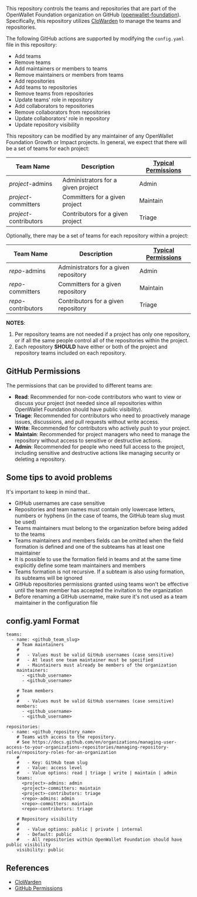 This repository controls the teams and repositories that are part of the
OpenWallet Foundation organization on GitHub ([openwallet-foundation]).
Specifically, this repository utilizes [CloWarden] to manage the teams and
repositories.

The following GitHub actions are supported by modifying the `config.yaml` file
in this repository:

- Add teams
- Remove teams
- Add maintainers or members to teams
- Remove maintainers or members from teams
- Add repositories
- Add teams to repositories
- Remove teams from repositories
- Update teams' role in repository
- Add collaborators to repositories
- Remove collaborators from repositories
- Update collaborators' role in repository
- Update repository visibility

This repository can be modified by any maintainer of any OpenWallet Foundation
Growth or Impact projects. In general, we expect that there will be a set of
teams for each project:

| Team Name | Description | [Typical Permissions] |
| --------- | ----------- | ------------------- |
| _project_-admins | Administrators for a given project | Admin |
| _project_-committers | Committers for a given project | Maintain |
| _project_-contributors | Contributors for a given project | Triage |

Optionally, there may be a set of teams for each repository within a project:

| Team Name | Description | [Typical Permissions] |
| --------- | ----------- | ------------------- |
| _repo_-admins | Administrators for a given repository | Admin |
| _repo_-committers | Committers for a given repository | Maintain |
| _repo_-contributors | Contributors for a given repository | Triage |

**NOTES**:

1. Per repository teams are not needed if a project has only one repository, or if all the same people control all of the repositories within the project.
2. Each repository **SHOULD** have either or both of the project and repository teams included on each repository.

## GitHub Permissions
The permissions that can be provided to different teams are:

- **Read**: Recommended for non-code contributors who want to view or discuss your project (not needed since all repositories within OpenWallet Foundation should have public visibility).
- **Triage**: Recommended for contributors who need to proactively manage issues, discussions, and pull requests without write access.
- **Write**: Recommended for contributors who actively push to your project.
- **Maintain**: Recommended for project managers who need to manage the repository without access to sensitive or destructive actions.
- **Admin**: Recommended for people who need full access to the project, including sensitive and destructive actions like managing security or deleting a repository.

## Some tips to avoid problems

It's important to keep in mind that..

- GitHub usernames are case sensitive
- Repositories and team names must contain only lowercase letters, numbers or hyphens (in the case of teams, the GitHub team slug must be used)
- Teams maintainers must belong to the organization before being added to the teams
- Teams maintainers and members fields can be omitted when the field formation is defined and one of the subteams has at least one maintainer
- It is possible to use the formation field in teams and at the same time explicitly define some team maintainers and members
- Teams formation is not recursive. If a subteam is also using formation, its subteams will be ignored
- GitHub repositories permissions granted using teams won't be effective until the team member has accepted the invitation to the organization
- Before renaming a GitHub username, make sure it's not used as a team maintainer in the configuration file

## config.yaml Format

```
teams:
  - name: <github_team_slug>
    # Team maintainers
    #
    #   - Values must be valid GitHub usernames (case sensitive)
    #   - At least one team maintainer must be specified
    #   - Maintainers must already be members of the organization
    maintainers:
      - <github_username>
      - <github_username>

    # Team members
    #
    #   - Values must be valid GitHub usernames (case sensitive)
    members:
      - <github_username>
      - <github_username>

repositories:
  - name: <github_repository_name>
    # Teams with access to the repository.
    # See https://docs.github.com/en/organizations/managing-user-access-to-your-organizations-repositories/managing-repository-roles/repository-roles-for-an-organization
    #
    #   - Key: GitHub team slug
    #   - Value: access level
    #   - Value options: read | triage | write | maintain | admin
    teams:
      <project>-admins: admin
      <project>-committers: maintain
      <project>-contributors: triage
      <repo>-admins: admin
      <repo>-committers: maintain
      <repo>-contributors: triage

    # Repository visibility
    #
    #   - Value options: public | private | internal
    #   - Default: public
    #   - All repositories within OpenWallet Foundation should have public visibility
    visibility: public
```

## References

* [CloWarden]
* [GitHub Permissions]

[openwallet-foundation]: https://github.com/openwallet-foundation
[CloWarden]: https://github.com/cncf/clowarden
[Typical Permissions]: https://docs.github.com/en/enterprise-cloud@latest/organizations/managing-user-access-to-your-organizations-repositories/managing-repository-roles/repository-roles-for-an-organization#permissions-for-each-role
[GitHub Permissions]: https://docs.github.com/en/organizations/managing-user-access-to-your-organizations-repositories/managing-repository-roles/repository-roles-for-an-organization


